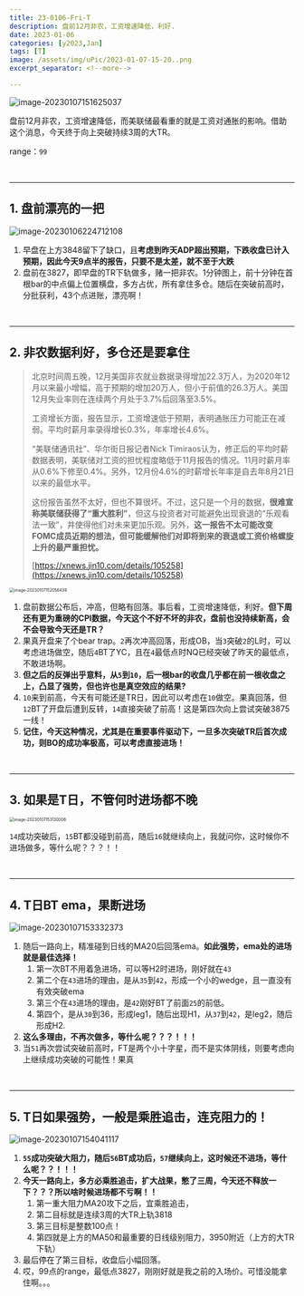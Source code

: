 ```yaml
---
title: 23-0106-Fri-T
description: 盘前12月非农，工资增速降低，利好.
date: 2023-01-06
categories: [y2023,Jan]
tags: [T]
image: /assets/img/uPic/2023-01-07-15-20..png
excerpt_separator: <!--more-->

---
```


![image-20230107151625037](https://cdn.jsdelivr.net/gh/shawnyeung/shawnyeung.github.io@master/uPic/2023-01-07-15-20.png)

盘前12月非农，工资增速降低，而美联储最看重的就是工资对通胀的影响。借助这个消息，今天终于向上突破持续3周的大TR。

 <!--more-->

range：`99`

<br/>

---

## 1. 盘前漂亮的一把

![image-20230106224712108](https://cdn.jsdelivr.net/gh/shawnyeung/shawnyeung.github.io@master/assets/img/uPic/2023-01-06-22-47.png)

1. 早盘在上方3848留下了缺口，且**考虑到昨天ADP超出预期，下跌收盘已计入预期，因此今天9点半的报告，只要不是太差，就不至于大跌**
2. 盘前在3827，即早盘的TR下轨做多，赌一把非农。1分钟图上，前十分钟在首根bar的中点偏上位置横盘，多方占优，所有拿住多仓。随后在突破前高时，分批获利，43个点进账，漂亮啊！

<br/>

---

## 2. 非农数据利好，多仓还是要拿住

> 北京时间周五晚，12月美国非农就业数据录得增加22.3万人，为2020年12月以来最小增幅，高于预期的增加20万人，但小于前值的26.3万人。美国12月失业率则在连续两个月处于3.7%后回落至3.5%。
>
> 工资增长方面，报告显示，工资增速低于预期，表明通胀压力可能正在减弱。平均时薪月率录得增长0.3%，年率增长4.6%。
>
> “美联储通讯社”、华尔街日报记者Nick Timiraos认为，修正后的平均时薪数据表明，美联储对工资的担忧程度略低于11月报告的情况。11月时薪月率从0.6%下修至0.4%。另外，12月份4.6%的时薪增长年率是自去年8月21日以来的最低水平。
>
> 这份报告虽然不太好，但也不算很坏。不过，这只是一个月的数据，**很难宣称美联储获得了“重大胜利”**，但这与投资者对可能避免出现衰退的“乐观看法一致”，并使得他们对未来更加乐观。另外，**这一报告不太可能改变FOMC成员近期的想法，但可能缓解他们对即将到来的衰退或工资价格螺旋上升的最严重担忧。**
>
> [https://xnews.jin10.com/details/105258](https://xnews.jin10.com/details/105258) 

<img src="https://cdn.jsdelivr.net/gh/shawnyeung/shawnyeung.github.io@master/uPic/2023-01-07-15-21.png" alt="image-20230107152056439" style="zoom:50%;" />

1. 盘前数据公布后，冲高，但略有回落。事后看，工资增速降低，利好。**但下周还有更为重磅的CPI数据，今天这个不好不坏的非农，盘前也没持续新高，会不会导致今天还是TR？**
2. 果真开盘来了个bear trap。`2`再次冲高回落，形成OB，当`3`突破`2`的L时，可以考虑进场做空，随后`4`BT了YC，且在`4`最低点时NQ已经突破了昨天的最低点，不敢进场啊。
3. **但之后的反弹出乎意料，从`5`到`10`，后一根bar的收盘几乎都在前一根收盘之上，凸显了强势，但也许也是真空效应的结果?**
4. `10`来到前高，今天有可能还是TR日，因此可以考虑在`10`做空。果真回落，但`12`BT了开盘后遭到反转，`14`直接突破了前高！这是第四次向上尝试突破3875一线！
5. **记住，今天这种情况，尤其是在重要事件驱动下，一旦多次突破TR后首次成功，则BO的成功率极高，可以考虑直接进场！**

<br/>

---

## 3. 如果是T日，不管何时进场都不晚

<img src="https://cdn.jsdelivr.net/gh/shawnyeung/shawnyeung.github.io@master/uPic/2023-01-07-15-31.png" alt="image-20230107153130006" style="zoom:50%;" />

`14`成功突破后，`15`BT都没碰到前高，随后`16`就继续向上，我就问你，这时候你不进场做多，等什么呢？？？！！

<br/>

---

## 4. T日BT ema，果断进场

![image-20230107153332373](https://cdn.jsdelivr.net/gh/shawnyeung/shawnyeung.github.io@master/uPic/2023-01-07-15-33.png)

1. 随后一路向上，精准碰到日线的MA20后回落ema。**如此强势，ema处的进场就是最佳选择！**
   1. 第一次BT不用着急进场，可以等H2时进场，刚好就在`43`
   2. 第二个在`43`进场的理由，是从`35`到`42`，形成一个小的wedge，且一直没有有效突破ema
   3. 第三个在`43`进场的理由，是`42`刚好BT了前面`25`的前低。
   4. 第四个，是从`30`到36，形成leg1，随后出现H1，从`37`到`42`，是leg2，随后形成H2.
2. **这么多理由，不再次做多，等什么呢？？？！！！**
3. 当`51`再次尝试突破前高时，FT是两个小十字星，而不是实体阴线，则要考虑向上继续成功突破的可能性！果真

<br/>

---

## 5. T日如果强势，一般是乘胜追击，连克阻力的！

![image-20230107154041117](https://cdn.jsdelivr.net/gh/shawnyeung/shawnyeung.github.io@master/uPic/2023-01-07-15-50.png)

1. **`55`成功突破大阻力，随后`56`BT成功后，`57`继续向上，这时候还不进场，等什么呢？？！！！**
2. **今天一路向上，多方必乘胜追击，扩大战果，憋了三周，今天还不释放一下？？？所以啥时候进场都不亏啊！！**
   1. 第一重大阻力MA20攻下之后，宜乘胜追击，
   2. 第二目标就是连续3周的大TR上轨3818
   3. 第三目标是整数100点！
   4. 第四就是上方的MA50和最重要的日线级别阻力，3950附近（上方的大TR下轨）
3. 最后停在了第三目标，收盘后小幅回落。
4. 哎，99点的range，最低点3827，刚刚好就是我之前的入场价。可惜没能拿住啊。。。
